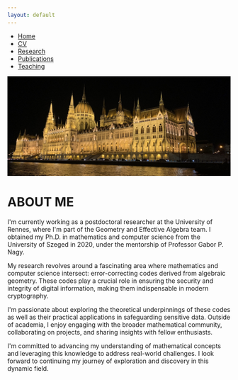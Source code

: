 ```yaml
---
layout: default
---
```


<div class="navbar">
  <ul>
    <li><a href="./index.html" class="active">Home</a></li>
    <li><a href="./cv.html">CV</a></li>
    <li><a href="./research.html">Research</a></li>
    <li><a href="./publications.html">Publications</a></li>
    <li><a href="./teaching.html">Teaching</a></li>
  </ul>
</div>


![Cover](assets/img/homeCover.jpg)

# ABOUT ME

I'm currently working as a postdoctoral researcher at the University of Rennes, where I'm part of the Geometry and Effective Algebra team. I obtained my Ph.D. in mathematics and computer science from the University of Szeged in 2020, under the mentorship of Professor Gabor P. Nagy.

My research revolves around a fascinating area where mathematics and computer science intersect: error-correcting codes derived from algebraic geometry. These codes play a crucial role in ensuring the security and integrity of digital information, making them indispensable in modern cryptography.

I'm passionate about exploring the theoretical underpinnings of these codes as well as their practical applications in safeguarding sensitive data. Outside of academia, I enjoy engaging with the broader mathematical community, collaborating on projects, and sharing insights with fellow enthusiasts.

I'm committed to advancing my understanding of mathematical concepts and leveraging this knowledge to address real-world challenges. I look forward to continuing my journey of exploration and discovery in this dynamic field.
